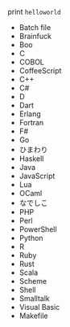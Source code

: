 print `helloworld`

* Batch file
* Brainfuck
* Boo
* C
* COBOL
* CoffeeScript
* C++
* C#
* D
* Dart
* Erlang
* Fortran
* F#
* Go
* ひまわり
* Haskell
* Java
* JavaScript
* Lua
* OCaml
* なでしこ
* PHP
* Perl
* PowerShell
* Python
* R
* Ruby
* Rust
* Scala
* Scheme
* Shell
* Smalltalk
* Visual Basic
* Makefile

